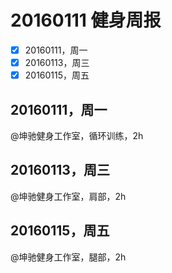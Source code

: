 # 20160111 健身周报

- [x] 20160111，周一 
- [x] 20160113，周三  
- [x] 20160115，周五  

## 20160111，周一

@坤驰健身工作室，循环训练，2h

## 20160113，周三

@坤驰健身工作室，肩部，2h

## 20160115，周五

@坤驰健身工作室，腿部，2h


